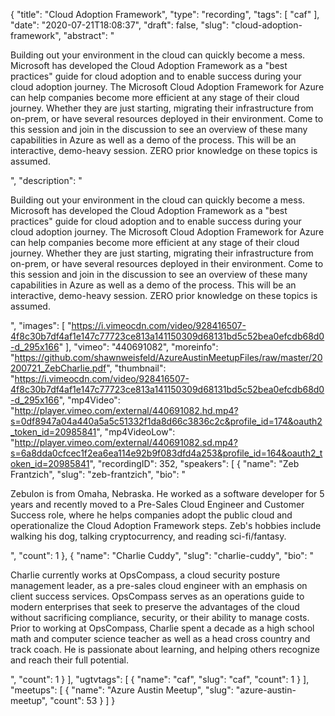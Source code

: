 {
  "title": "Cloud Adoption Framework",
  "type": "recording",
  "tags": [
    "caf"
  ],
  "date": "2020-07-21T18:08:37",
  "draft": false,
  "slug": "cloud-adoption-framework",
  "abstract": "<p>Building out your environment in the cloud can quickly become a mess. Microsoft has developed the Cloud Adoption Framework as a \"best practices\" guide for cloud adoption and to enable success during your cloud adoption journey. The Microsoft Cloud Adoption Framework for Azure can help companies become more efficient at any stage of their cloud journey. Whether they are just starting, migrating their infrastructure from on-prem, or have several resources deployed in their environment. Come to this session and join in the discussion to see an overview of these many capabilities in Azure as well as a demo of the process. This will be an interactive, demo-heavy session. ZERO prior knowledge on these topics is assumed.</p>",
  "description": "<p>Building out your environment in the cloud can quickly become a mess. Microsoft has developed the Cloud Adoption Framework as a \"best practices\" guide for cloud adoption and to enable success during your cloud adoption journey. The Microsoft Cloud Adoption Framework for Azure can help companies become more efficient at any stage of their cloud journey. Whether they are just starting, migrating their infrastructure from on-prem, or have several resources deployed in their environment. Come to this session and join in the discussion to see an overview of these many capabilities in Azure as well as a demo of the process. This will be an interactive, demo-heavy session. ZERO prior knowledge on these topics is assumed.</p>",
  "images": [
    "https://i.vimeocdn.com/video/928416507-4f8c30b7df4af1e147c77723ce813a141150309d68131bd5c52bea0efcdb68d0-d_295x166"
  ],
  "vimeo": "440691082",
  "moreinfo": "https://github.com/shawnweisfeld/AzureAustinMeetupFiles/raw/master/20200721_ZebCharlie.pdf",
  "thumbnail": "https://i.vimeocdn.com/video/928416507-4f8c30b7df4af1e147c77723ce813a141150309d68131bd5c52bea0efcdb68d0-d_295x166",
  "mp4Video": "http://player.vimeo.com/external/440691082.hd.mp4?s=0df8947a04a440a5a5c51332f1da8d66c3836c2c&profile_id=174&oauth2_token_id=20985841",
  "mp4VideoLow": "http://player.vimeo.com/external/440691082.sd.mp4?s=6a8dda0cfcec1f2ea6ea114e92b9f083dfd4a253&profile_id=164&oauth2_token_id=20985841",
  "recordingID": 352,
  "speakers": [
    {
      "name": "Zeb Frantzich",
      "slug": "zeb-frantzich",
      "bio": "<p>Zebulon is from Omaha, Nebraska. He worked as a software developer for 5 years and recently moved to a Pre-Sales Cloud Engineer and Customer Success role, where he helps companies adopt the public cloud and operationalize the Cloud Adoption Framework steps. Zeb's hobbies include walking his dog, talking cryptocurrency, and reading sci-fi/fantasy.</p>",
      "count": 1
    },
    {
      "name": "Charlie Cuddy",
      "slug": "charlie-cuddy",
      "bio": "<p>Charlie currently works at OpsCompass, a cloud security posture management leader, as a pre-sales cloud engineer with an emphasis on client success services. OpsCompass serves as an operations guide to modern enterprises that seek to preserve the advantages of the cloud without sacrificing compliance, security, or their ability to manage costs. Prior to working at OpsCompass, Charlie spent a decade as a high school math and computer science teacher as well as a head cross country and track coach. He is passionate about learning, and helping others recognize and reach their full potential.</p>",
      "count": 1
    }
  ],
  "ugtvtags": [
    {
      "name": "caf",
      "slug": "caf",
      "count": 1
    }
  ],
  "meetups": [
    {
      "name": "Azure Austin Meetup",
      "slug": "azure-austin-meetup",
      "count": 53
    }
  ]
}